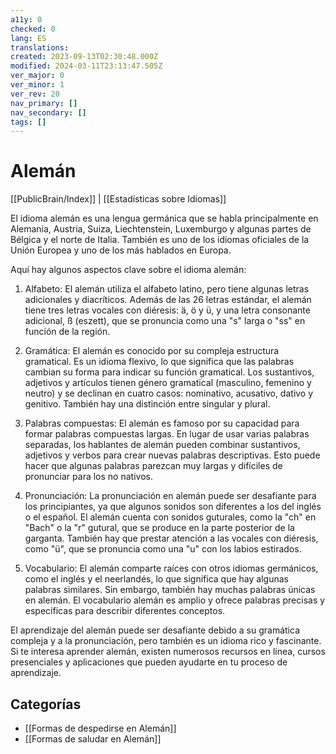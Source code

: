 ```yaml
---
a11y: 0
checked: 0
lang: ES
translations: 
created: 2023-09-13T02:30:48.000Z
modified: 2024-03-11T23:13:47.505Z
ver_major: 0
ver_minor: 1
ver_rev: 20
nav_primary: []
nav_secondary: []
tags: []
---
```

# Alemán

[[PublicBrain/Index]] | [[Estadísticas sobre Idiomas]]

El idioma alemán es una lengua germánica que se habla principalmente en Alemania, Austria, Suiza, Liechtenstein, Luxemburgo y algunas partes de Bélgica y el norte de Italia. También es uno de los idiomas oficiales de la Unión Europea y uno de los más hablados en Europa.

Aquí hay algunos aspectos clave sobre el idioma alemán:

1.  Alfabeto: El alemán utiliza el alfabeto latino, pero tiene algunas letras adicionales y diacríticos. Además de las 26 letras estándar, el alemán tiene tres letras vocales con diéresis: ä, ö y ü, y una letra consonante adicional, ß (eszett), que se pronuncia como una "s" larga o "ss" en función de la región.
    
2.  Gramática: El alemán es conocido por su compleja estructura gramatical. Es un idioma flexivo, lo que significa que las palabras cambian su forma para indicar su función gramatical. Los sustantivos, adjetivos y artículos tienen género gramatical (masculino, femenino y neutro) y se declinan en cuatro casos: nominativo, acusativo, dativo y genitivo. También hay una distinción entre singular y plural.
    
3.  Palabras compuestas: El alemán es famoso por su capacidad para formar palabras compuestas largas. En lugar de usar varias palabras separadas, los hablantes de alemán pueden combinar sustantivos, adjetivos y verbos para crear nuevas palabras descriptivas. Esto puede hacer que algunas palabras parezcan muy largas y difíciles de pronunciar para los no nativos.
    
4.  Pronunciación: La pronunciación en alemán puede ser desafiante para los principiantes, ya que algunos sonidos son diferentes a los del inglés o el español. El alemán cuenta con sonidos guturales, como la "ch" en "Bach" o la "r" gutural, que se produce en la parte posterior de la garganta. También hay que prestar atención a las vocales con diéresis, como "ü", que se pronuncia como una "u" con los labios estirados.
    
5.  Vocabulario: El alemán comparte raíces con otros idiomas germánicos, como el inglés y el neerlandés, lo que significa que hay algunas palabras similares. Sin embargo, también hay muchas palabras únicas en alemán. El vocabulario alemán es amplio y ofrece palabras precisas y específicas para describir diferentes conceptos.
    

El aprendizaje del alemán puede ser desafiante debido a su gramática compleja y a la pronunciación, pero también es un idioma rico y fascinante. Si te interesa aprender alemán, existen numerosos recursos en línea, cursos presenciales y aplicaciones que pueden ayudarte en tu proceso de aprendizaje.

## Categorías

* [[Formas de despedirse en Alemán]]
* [[Formas de saludar en Alemán]]
